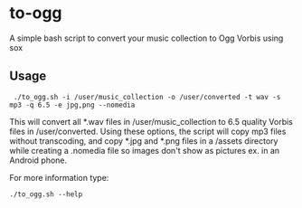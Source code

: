 # to-ogg
A simple bash script to convert your music collection to Ogg Vorbis using sox

## Usage
``` ./to_ogg.sh -i /user/music_collection -o /user/converted -t wav -s mp3 -q 6.5 -e jpg,png --nomedia```

This will convert all *.wav files in /user/music_collection to 6.5 quality Vorbis files in
/user/converted. Using these options, the script will copy mp3 files without transcoding,
and copy *.jpg and *.png files in a /assets directory while creating a .nomedia file so
images don't show as pictures ex. in an Android phone.

For more information type:

``` ./to_ogg.sh --help ```
